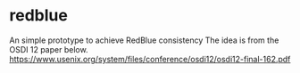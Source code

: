 redblue
=======

An simple prototype to achieve RedBlue consistency
The idea is from the OSDI 12 paper below.
https://www.usenix.org/system/files/conference/osdi12/osdi12-final-162.pdf
